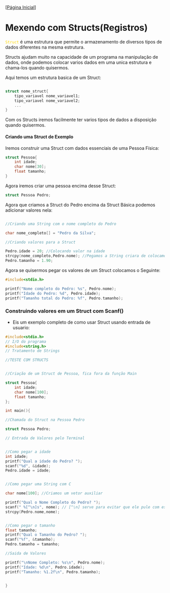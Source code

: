 [[Página Inicial](../prog_c/home.md)]

# Mexendo com Structs(Registros)

<code style="color : gold">Struct</code> é uma estrutura que permite o armazenamento de diversos tipos de dados diferentes na mesma estrutura.

Structs ajudam muito na capacidade de um programa na manipulação de dados, onde podemos colocar varios dados em uma unica estrutura e chama-los quando quisermos.

Aqui temos um estrutura basica de um Struct:

```c

struct nome_struct{
    tipo_variavel nome_variavel1;
    tipo_variavel nome_variavel2;
    ...
}

```

Com os Structs iremos facilmente ter varios tipos de dados a disposição quando quisermos.


#### Criando uma Struct de Exemplo

Iremos construir uma Struct com dados essenciais de uma Pessoa Física:

```c
struct Pessoa{
    int idade;
    char nome[30];
    float tamanho;
}
```

Agora iremos criar uma pessoa encima desse Struct:

```c
struct Pessoa Pedro;
```

Agora que criamos a Struct do Pedro encima da Struct Básica podemos adicionar valores nela:

```c

//Criando uma String com o nome completo do Pedro

char nome_completo[] = "Pedro da Silva";

//Criando valores para a Struct

Pedro.idade = 20; //Colocando valor na idade
strcpy(nome_completo,Pedro.nome); //Pegamos a String criara de colocamos no Struct
Pedro.tamanho = 1.90;
```

Agora se quisermos pegar os valores de um Struct colocamos o Seguinte:

```c
#include<stdio.h>

printf("Nome completo do Pedro: %s", Pedro.nome);
printf("Idade do Pedro: %d", Pedro.idade);
printf("Tamanho total do Pedro: %f", Pedro.tamanho);
```

### Construindo valores em um Struct com Scanf()

* Eis um exemplo completo de como usar Struct usando entrada de usuario:

```c
#include<stdio.h> 
// I/O do programa
#include<string.h> 
// Tratamento de Strings

//TESTE COM STRUCTS


//Criação de um Struct de Pessoa, fica fora da função Main

struct Pessoa{
    int idade;
    char nome[100];
    float tamanho;
};

int main(){

//Chamada do Struct na Pessoa Pedro

struct Pessoa Pedro;

// Entrada de Valores pelo Terminal


//Como pegar a idade
int idade;
printf("Qual a idade do Pedro? ");
scanf("%d", &idade);
Pedro.idade = idade;


//Como pegar uma String com C

char nome[100]; //Criamos um vetor auxiliar

printf("Qual o Nome Completo do Pedro? ");
scanf(" %[^\n]s", nome); // [^\n] serve para evitar que ele pule com espaços as palavras
strcpy(Pedro.nome,nome);


//Como pegar o tamanho 
float tamanho;
printf("Qual o Tamanho do Pedro? ");
scanf("%f", &tamanho);
Pedro.tamanho = tamanho;

//Saida de Valores

printf("\nNome Completo: %s\n", Pedro.nome);
printf("Idade: %d\n", Pedro.idade);
printf("Tamanho: %1.2f\n", Pedro.tamanho);


}
```

